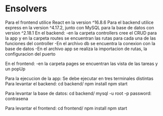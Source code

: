 # Ensolvers

Para el frontend utilice React en la version ^16.8.6
Para el backend utilice express en la version ^4.17.2, junto con MySQL para la base de datos con version ^2.18.1
En el backend:
-en la carpeta controllers cree el CRUD para la app y en la carpeta routes se encuentran las rutas para cada una de las funciones del controller
-En el archivo db se encuentra la conexion con la base de datos
-En el archivo app se realiza la importacion de rutas, la configuracion del puerto 

En el frontend:
-en la carpeta pages se encuentran las vista de las tareas y un popUp

Para la ejecucion de la app: 
Se debe ejecutar en tres terminales distintas
Para levantar el backend:
cd backend/
npm install
npm start

Para levantar la base de datos:
cd backend/
mysql -u root -p
password: contrasena

Para levantar el frontend:
cd frontend/
npm install
npm start


